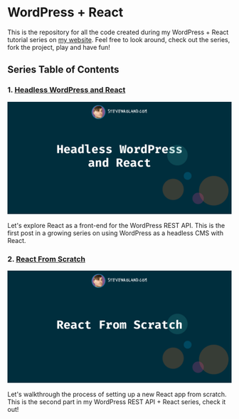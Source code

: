 # WordPress + React

This is the repository for all the code created during my WordPress + React tutorial series on [my website](https://www.stevenroland.com). 
Feel free to look around, check out the series, fork the project, play and have fun!

## Series Table of Contents

### 1. [Headless WordPress and React](https://www.stevenroland.com/development/headless-wordpress-and-react/)
<a href="https://www.stevenroland.com/development/headless-wordpress-and-react/">
  <img src="./tutorial_series_assets/images/headless+wordpress+react.png?raw=true">
</a>
<p>Let's explore React as a front-end for the WordPress REST API. This is the first post in a growing series on using WordPress as a headless CMS with React.</p>

### 2. [React From Scratch](https://www.stevenroland.com/development/react-from-scratch/)
<a href="https://www.stevenroland.com/development/react-from-scratch/">
  <img src="./tutorial_series_assets/images/react+from+scratch.png?raw=true">
</a>
<p>Let's walkthrough the process of setting up a new React app from scratch. This is the second part in my WordPress REST API + React series, check it out!</p>

